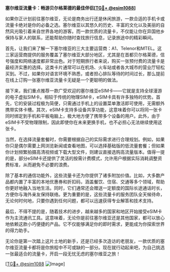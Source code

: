 **塞尔维亚流量卡：畅游贝尔格莱德的最佳伴侣[[TG💪+ @esim1088](https://t.me/s/esim1088)]**

如果你正计划前往塞尔维亚，无论是商务出行还是休闲旅游，一款合适的手机卡或流量卡绝对是你的必备之选。塞尔维亚以其悠久的历史、丰富的文化以及美丽的自然风光吸引着来自世界各地的游客。而一款优质的流量卡，不仅能让你在异国他乡保持与家人的联系，还能帮助你随时查找旅行信息，记录旅途中的精彩瞬间。

首先，让我们来了解一下塞尔维亚的三大主要运营商：A1、Telenor和MTEL。这三家运营商提供的服务覆盖了塞尔维亚大部分地区，尤其是在首都贝尔格莱德，信号强度和网络速度都非常出色。对于短期旅行者来说，购买一张预付费的流量卡是最经济实惠的选择。这类卡片通常可以在机场、火车站或者各大城市的营业厅轻松买到。不过，如果你对语言环境不熟悉，或者担心排队等待的时间过长，那么提前在线上订购一张塞尔维亚流量卡无疑是一个更聪明的做法。

接下来，我们重点推荐一款广受欢迎的塞尔维亚eSIM卡——它就是支持全球漫游的电子虚拟SIM卡。相较于传统的物理SIM卡，eSIM卡具有许多独特的优势。首先，它的安装过程极为简便，只需通过手机上的设置菜单激活即可使用，无需额外携带实体卡槽。其次，eSIM卡支持多设备共享功能，这意味着你可以将同一张卡同时绑定到手机和平板电脑上，极大地方便了携带多个设备的用户。此外，由于eSIM卡不受物理限制，因此即使你在未来更换手机，也不必担心无法继续使用这张卡。

当然，在选择流量套餐时，你需要根据自己的实际需求进行合理规划。例如，如果你只是偶尔需要上网浏览新闻或查看地图，可以选择基础版的低流量套餐；但如果你计划频繁拍摄高清视频或下载大型文件，则建议直接选购高流量版本。值得一提的是，部分eSIM卡还提供了灵活的按需计费模式，允许用户根据实际消耗调整资费标准，从而避免不必要的浪费。

除了基本的通信功能外，这些流量卡还为你提供了诸多附加价值。比如，大多数产品都内置了丰富的本地优惠券和折扣码，涵盖餐饮、住宿、交通等多个领域，帮助你更好地融入当地生活。同时，它们通常还会赠送一定额度的国际长途通话时长，方便你与海外亲友保持联络。更为重要的是，这些流量卡的服务团队全天候待命，无论何时何地，只要你遇到任何问题，都可以迅速获得专业解答和技术支持。

最后，不得不提的是，随着技术的进步，越来越多的国家和地区开始接受eSIM卡作为主流通讯工具。这意味着，无论你是前往塞尔维亚还是其他国家，都可以放心地依赖这款小巧便捷的产品。它不仅能够满足你的即时需求，更能成为你探索世界的得力助手。

无论你是第一次踏上这片土地的新手，还是已经多次造访的老朋友，一款优质的塞尔维亚流量卡都将是你旅程中不可或缺的一部分。现在就行动起来吧，为自己挑选一张最适合的流量卡，开启一段无忧无虑的塞尔维亚之旅！

[[TG💪+ @esim1088](https://t.me/s/esim1088) ![Image](https://i.postimg.cc/4NQfJmqS/Snipaste-2025-05-13-00-14-12.png)]